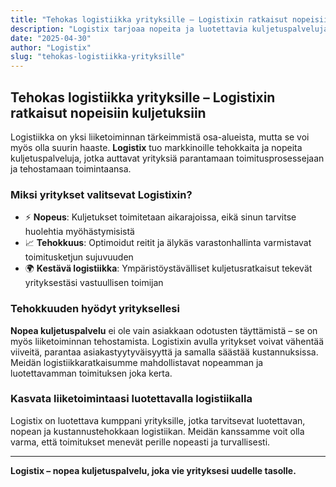 ```yaml
---
title: "Tehokas logistiikka yrityksille – Logistixin ratkaisut nopeisiin kuljetuksiin"
description: "Logistix tarjoaa nopeita ja luotettavia kuljetuspalveluja yrityksille, jotka haluavat parantaa logistiikkatoimintaansa ja tehostaa toimitusprosesseja."
date: "2025-04-30"
author: "Logistix"
slug: "tehokas-logistiikka-yrityksille"
---
```


## Tehokas logistiikka yrityksille – Logistixin ratkaisut nopeisiin kuljetuksiin

Logistiikka on yksi liiketoiminnan tärkeimmistä osa-alueista, mutta se voi myös olla suurin haaste. **Logistix** tuo markkinoille tehokkaita ja nopeita kuljetuspalveluja, jotka auttavat yrityksiä parantamaan toimitusprosessejaan ja tehostamaan toimintaansa.

### Miksi yritykset valitsevat Logistixin?

- ⚡ **Nopeus**: Kuljetukset toimitetaan aikarajoissa, eikä sinun tarvitse huolehtia myöhästymisistä
- 📈 **Tehokkuus**: Optimoidut reitit ja älykäs varastonhallinta varmistavat toimitusketjun sujuvuuden
- 🌍 **Kestävä logistiikka**: Ympäristöystävälliset kuljetusratkaisut tekevät yrityksestäsi vastuullisen toimijan

### Tehokkuuden hyödyt yrityksellesi

**Nopea kuljetuspalvelu** ei ole vain asiakkaan odotusten täyttämistä – se on myös liiketoiminnan tehostamista. Logistixin avulla yritykset voivat vähentää viiveitä, parantaa asiakastyytyväisyyttä ja samalla säästää kustannuksissa. Meidän logistiikkaratkaisumme mahdollistavat nopeamman ja luotettavamman toimituksen joka kerta.

### Kasvata liiketoimintaasi luotettavalla logistiikalla

Logistix on luotettava kumppani yrityksille, jotka tarvitsevat luotettavan, nopean ja kustannustehokkaan logistiikan. Meidän kanssamme voit olla varma, että toimitukset menevät perille nopeasti ja turvallisesti.

---

**Logistix – nopea kuljetuspalvelu, joka vie yrityksesi uudelle tasolle.**